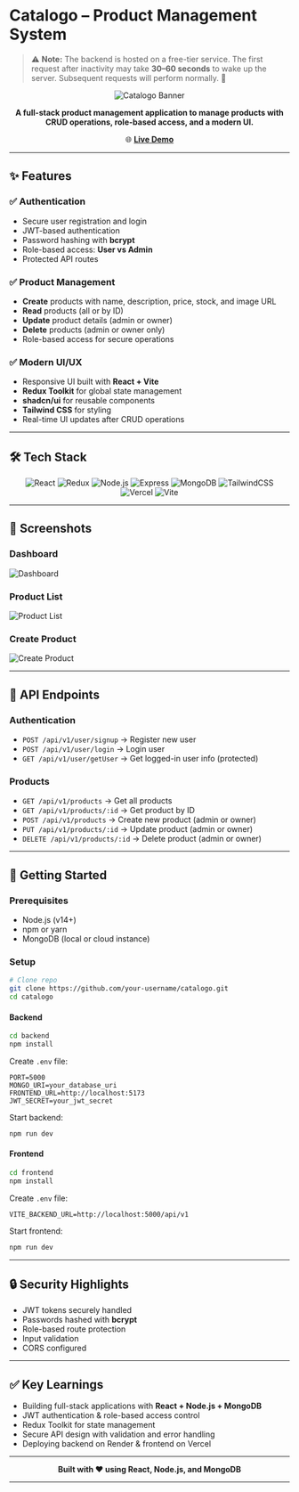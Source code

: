 # Catalogo – Product Management System

> ⚠️ **Note:** The backend is hosted on a free-tier service.
> The first request after inactivity may take **30–60 seconds** to wake up the server. Subsequent requests will perform normally. 🚀

<div align="center">

![Catalogo Banner](https://img.shields.io/badge/Catalogo-Product%20Management-blue?style=for-the-badge\&logo=github)

**A full-stack product management application to manage products with CRUD operations, role-based access, and a modern UI.**

🌐 **[Live Demo](https://your-frontend-link.vercel.app)**

</div>

---

## ✨ Features

### ✅ Authentication

* Secure user registration and login
* JWT-based authentication
* Password hashing with **bcrypt**
* Role-based access: **User vs Admin**
* Protected API routes

### ✅ Product Management

* **Create** products with name, description, price, stock, and image URL
* **Read** products (all or by ID)
* **Update** product details (admin or owner)
* **Delete** products (admin or owner only)
* Role-based access for secure operations

### ✅ Modern UI/UX

* Responsive UI built with **React + Vite**
* **Redux Toolkit** for global state management
* **shadcn/ui** for reusable components
* **Tailwind CSS** for styling
* Real-time UI updates after CRUD operations

---

## 🛠️ Tech Stack

<div align="center">

![React](https://img.shields.io/badge/React-61DAFB?style=for-the-badge\&logo=react\&logoColor=black)
![Redux](https://img.shields.io/badge/Redux-764ABC?style=for-the-badge\&logo=redux\&logoColor=white)
![Node.js](https://img.shields.io/badge/Node.js-339933?style=for-the-badge\&logo=node.js\&logoColor=white)
![Express](https://img.shields.io/badge/Express-000000?style=for-the-badge\&logo=express\&logoColor=white)
![MongoDB](https://img.shields.io/badge/MongoDB-47A248?style=for-the-badge\&logo=mongodb\&logoColor=white)
![TailwindCSS](https://img.shields.io/badge/Tailwind-38B2AC?style=for-the-badge\&logo=tailwind-css\&logoColor=white)
![Vercel](https://img.shields.io/badge/Vercel-000000?style=for-the-badge\&logo=vercel\&logoColor=white)
![Vite](https://img.shields.io/badge/Vite-646CFF?style=for-the-badge\&logo=vite\&logoColor=white)

</div>

---

## 📸 Screenshots

### Dashboard

![Dashboard](https://via.placeholder.com/800x400?text=Dashboard+Screenshot)

### Product List

![Product List](https://via.placeholder.com/800x400?text=Product+List+Screenshot)

### Create Product

![Create Product](https://via.placeholder.com/800x400?text=Create+Product+Screenshot)

---

## 🔗 API Endpoints

### **Authentication**

* `POST /api/v1/user/signup` → Register new user
* `POST /api/v1/user/login` → Login user
* `GET /api/v1/user/getUser` → Get logged-in user info (protected)

### **Products**

* `GET /api/v1/products` → Get all products
* `GET /api/v1/products/:id` → Get product by ID
* `POST /api/v1/products` → Create new product (admin or owner)
* `PUT /api/v1/products/:id` → Update product (admin or owner)
* `DELETE /api/v1/products/:id` → Delete product (admin or owner)

---

## 🚀 Getting Started

### **Prerequisites**

* Node.js (v14+)
* npm or yarn
* MongoDB (local or cloud instance)

### **Setup**

```bash
# Clone repo
git clone https://github.com/your-username/catalogo.git
cd catalogo
```

#### **Backend**

```bash
cd backend
npm install
```

Create `.env` file:

```env
PORT=5000
MONGO_URI=your_database_uri
FRONTEND_URL=http://localhost:5173
JWT_SECRET=your_jwt_secret
```

Start backend:

```bash
npm run dev
```

#### **Frontend**

```bash
cd frontend
npm install
```

Create `.env` file:

```env
VITE_BACKEND_URL=http://localhost:5000/api/v1
```

Start frontend:

```bash
npm run dev
```

---

## 🔒 Security Highlights

* JWT tokens securely handled
* Passwords hashed with **bcrypt**
* Role-based route protection
* Input validation
* CORS configured

---

## ✅ Key Learnings

* Building full-stack applications with **React + Node.js + MongoDB**
* JWT authentication & role-based access control
* Redux Toolkit for state management
* Secure API design with validation and error handling
* Deploying backend on Render & frontend on Vercel

---

<div align="center">

**Built with ❤️ using React, Node.js, and MongoDB**

</div>

---

